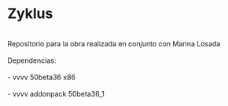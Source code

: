 # Zyklus
<br>
Repositorio para la obra realizada en conjunto con Marina Losada
<br>
<br>
Dependencias:
<br>
<br>
- vvvv 50beta36 x86
<br>
<br>
- vvvv addonpack 50beta36_1 


